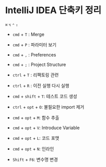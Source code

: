# IntelliJ IDEA 단축키 정리

`⌘` `⌥` `⌃` `⇧`


- `cmd` + `T` : Merge
- `cmd` + `P` : 파라미터 보기
- `cmd` + `,` : Preferences
- `cmd` + `;` : Project Structure

- `ctrl` + `T` : 리팩토링 관련
- `ctrl` + `R` : 이전 실행 다시 실행

- `cmd` + `shift` + `T`: 테스트 코드 생성

- `ctrl` + `opt` + `O`: 불필요한 import 제거

- `cmd` + `opt` + `M`: 함수 추출
- `cmd` + `opt` + `V`: Introduce Variable
- `cmd` + `opt` + `L`: 코드 포맷
- `cmd` + `opt` + `N`: 인라인

- `Shift` + `F6`: 변수명 변경